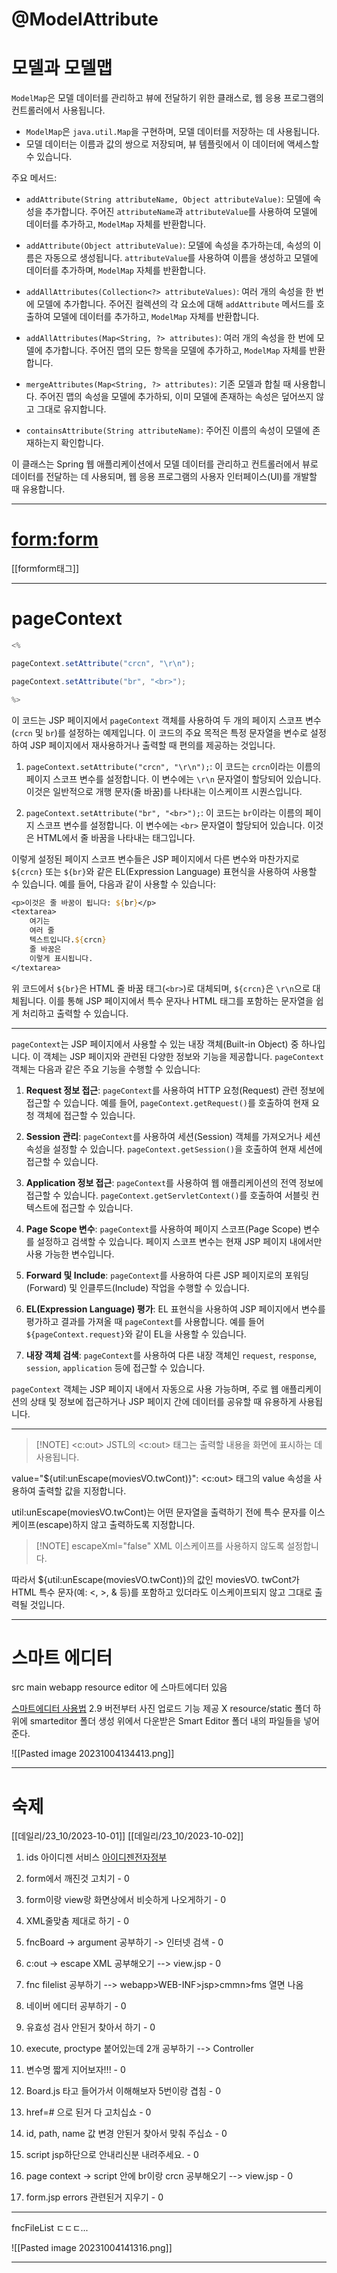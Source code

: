 
# @ModelAttribute


# 모델과 모델맵

`ModelMap`은 모델 데이터를 관리하고 뷰에 전달하기 위한 클래스로, 웹 응용 프로그램의 컨트롤러에서 사용됩니다. 

- `ModelMap`은 `java.util.Map`을 구현하며, 모델 데이터를 저장하는 데 사용됩니다.
- 모델 데이터는 이름과 값의 쌍으로 저장되며, 뷰 템플릿에서 이 데이터에 액세스할 수 있습니다.

주요 메서드:

- `addAttribute(String attributeName, Object attributeValue)`: 모델에 속성을 추가합니다. 
   주어진 `attributeName`과 `attributeValue`를 사용하여 모델에 데이터를 추가하고, 
   `ModelMap` 자체를 반환합니다.

- `addAttribute(Object attributeValue)`: 모델에 속성을 추가하는데, 속성의 이름은 자동으로 생성됩니다. 
   `attributeValue`를 사용하여 이름을 생성하고 모델에 데이터를 추가하며, `ModelMap` 자체를 반환합니다.

- `addAllAttributes(Collection<?> attributeValues)`: 여러 개의 속성을 한 번에 모델에 추가합니다. 
  주어진 컬렉션의 각 요소에 대해 `addAttribute` 메서드를 호출하여 모델에 데이터를 추가하고, `ModelMap` 자체를 반환합니다.

- `addAllAttributes(Map<String, ?> attributes)`: 여러 개의 속성을 한 번에 모델에 추가합니다. 
   주어진 맵의 모든 항목을 모델에 추가하고, `ModelMap` 자체를 반환합니다.

- `mergeAttributes(Map<String, ?> attributes)`: 기존 모델과 합칠 때 사용합니다. 
   주어진 맵의 속성을 모델에 추가하되, 이미 모델에 존재하는 속성은 덮어쓰지 않고 그대로 유지합니다.

- `containsAttribute(String attributeName)`: 주어진 이름의 속성이 모델에 존재하는지 확인합니다.

이 클래스는 Spring 웹 애플리케이션에서 모델 데이터를 관리하고 컨트롤러에서 뷰로 데이터를 전달하는 데 사용되며, 웹 응용 프로그램의 사용자 인터페이스(UI)를 개발할 때 유용합니다.

---
# <form:form>
[[formform태그]]


---

# pageContext

```java
<% 

pageContext.setAttribute("crcn", "\r\n"); 

pageContext.setAttribute("br", "<br>"); 

%>

```

이 코드는 JSP 페이지에서 `pageContext` 객체를 사용하여 두 개의 페이지 스코프 변수(`crcn` 및 `br`)를 설정하는 예제입니다. 
이 코드의 주요 목적은 특정 문자열을 변수로 설정하여 JSP 페이지에서 재사용하거나 출력할 때 편의를 제공하는 것입니다.

1. `pageContext.setAttribute("crcn", "\r\n");`: 이 코드는 `crcn`이라는 이름의 페이지 스코프 변수를 설정합니다. 
    이 변수에는 `\r\n` 문자열이 할당되어 있습니다. 이것은 일반적으로 개행 문자(줄 바꿈)를 나타내는 이스케이프 시퀀스입니다.

3. `pageContext.setAttribute("br", "<br>");`: 이 코드는 `br`이라는 이름의 페이지 스코프 변수를 설정합니다. 
    이 변수에는 `<br>` 문자열이 할당되어 있습니다. 이것은 HTML에서 줄 바꿈을 나타내는 태그입니다.

이렇게 설정된 페이지 스코프 변수들은 JSP 페이지에서 다른 변수와 마찬가지로 `${crcn}` 또는 `${br}`와 같은 EL(Expression Language) 표현식을 사용하여 사용할 수 있습니다. 
예를 들어, 다음과 같이 사용할 수 있습니다:

```jsp
<p>이것은 줄 바꿈이 됩니다: ${br}</p>
<textarea>
    여기는
    여러 줄
    텍스트입니다.${crcn}
    줄 바꿈은
    이렇게 표시됩니다.
</textarea>
```

위 코드에서 `${br}`은 HTML 줄 바꿈 태그(`<br>`)로 대체되며, `${crcn}`은 `\r\n`으로 대체됩니다. 
이를 통해 JSP 페이지에서 특수 문자나 HTML 태그를 포함하는 문자열을 쉽게 처리하고 출력할 수 있습니다.

---
`pageContext`는 JSP 페이지에서 사용할 수 있는 내장 객체(Built-in Object) 중 하나입니다.
이 객체는 JSP 페이지와 관련된 다양한 정보와 기능을 제공합니다.
`pageContext` 객체는 다음과 같은 주요 기능을 수행할 수 있습니다:

1. **Request 정보 접근**: `pageContext`를 사용하여 HTTP 요청(Request) 관련 정보에 접근할 수 있습니다. 예를 들어, `pageContext.getRequest()`를 호출하여 현재 요청 객체에 접근할 수 있습니다.

2. **Session 관리**: `pageContext`를 사용하여 세션(Session) 객체를 가져오거나 세션 속성을 설정할 수 있습니다. `pageContext.getSession()`을 호출하여 현재 세션에 접근할 수 있습니다.

3. **Application 정보 접근**: `pageContext`를 사용하여 웹 애플리케이션의 전역 정보에 접근할 수 있습니다. `pageContext.getServletContext()`를 호출하여 서블릿 컨텍스트에 접근할 수 있습니다.

4. **Page Scope 변수**: `pageContext`를 사용하여 페이지 스코프(Page Scope) 변수를 설정하고 검색할 수 있습니다. 페이지 스코프 변수는 현재 JSP 페이지 내에서만 사용 가능한 변수입니다.

5. **Forward 및 Include**: `pageContext`를 사용하여 다른 JSP 페이지로의 포워딩(Forward) 및 인클루드(Include) 작업을 수행할 수 있습니다.

6. **EL(Expression Language) 평가**: EL 표현식을 사용하여 JSP 페이지에서 변수를 평가하고 결과를 가져올 때 `pageContext`를 사용합니다. 예를 들어 `${pageContext.request}`와 같이 EL을 사용할 수 있습니다.

7. **내장 객체 검색**: `pageContext`를 사용하여 다른 내장 객체인 `request`, `response`, `session`, `application` 등에 접근할 수 있습니다.

`pageContext` 객체는 JSP 페이지 내에서 자동으로 사용 가능하며, 주로 웹 애플리케이션의 상태 및 정보에 접근하거나 JSP 페이지 간에 데이터를 공유할 때 유용하게 사용됩니다.


---


> [!NOTE] <c:out>
> JSTL의 <c:out> 태그는 출력할 내용을 화면에 표시하는 데 사용됩니다.

value="${util:unEscape(moviesVO.twCont)}": 
<c:out> 태그의 value 속성을 사용하여 출력할 값을 지정합니다. 

util:unEscape(moviesVO.twCont)는 어떤 문자열을 출력하기 전에 특수 문자를 이스케이프(escape)하지 않고 출력하도록 지정합니다. 


> [!NOTE] escapeXml="false"
>  XML 이스케이프를 사용하지 않도록 설정합니다. 


따라서 ${util:unEscape(moviesVO.twCont)}의 값인 moviesVO.
twCont가 HTML 특수 문자(예: <, >, & 등)를 포함하고 있더라도 이스케이프되지 않고 그대로 출력될 것입니다.




---
# 스마트 에디터
src main webapp resource editor 에 스마트에디터 있음

[스마트에디터 사용법](https://beforb.tistory.com/53)
2.9 버전부터 사진 업로드 기능 제공 X
resource/static 폴더 하위에 smarteditor 폴더 생성 위에서 다운받은 Smart Editor 폴더 내의 파일들을 넣어준다.

![[Pasted image 20231004134413.png]]


---

# 숙제 

[[데일리/23_10/2023-10-01]]
[[데일리/23_10/2023-10-02]]
1. ids 아이디젠 서비스
[아이디젠전자정부](https://www.egovframe.go.kr/wiki/doku.php?id=egovframework:oe1:%EC%84%A4%EC%A0%95%EA%B4%80%EB%A6%AC:%EA%B0%80%EC%9D%B4%EB%93%9C:id_gen_%EC%84%A4%EC%A0%95%EA%B4%80%EB%A6%AC)



1. form에서 깨진것 고치기 - 0
2. form이랑 view랑 화면상에서 비슷하게 나오게하기 - 0
3. XML줄맞춤 제대로 하기 - 0
4. fncBoard -> argument 공부하기 -> 인터넷 검색 - 0
6. c:out -> escape XML 공부해오기 --> view.jsp - 0
7. fnc filelist 공부하기 --> webapp>WEB-INF>jsp>cmmn>fms 열면 나옴 
8. 네이버 에디터 공부하기 - 0
9. 유효성 검사 안된거 찾아서 하기 - 0
10. execute, proctype 붙어있는데 2개 공부하기 --> Controller 
11. 변수명 짧게 지어보자!!! - 0
12. Board.js 타고 들어가서 이해해보자 5번이랑 겹침 - 0
13. href=# 으로 된거 다 고치십쇼 - 0  
14. id, path, name 값 변경 안된거 찾아서 맞춰 주십쇼 - 0
15. script jsp하단으로 안내리신분 내려주세요. - 0
16. page context -> script 안에 br이랑 crcn 공부해오기 --> view.jsp - 0
17. form.jsp errors 관련된거 지우기 - 0

---

fncFileList
ㄷㄷㄷ...

![[Pasted image 20231004141316.png]]

---

